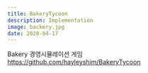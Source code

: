 ```yaml
---
title: BakeryTycoon
description: Implementation
image: backery.jpg
date: 2020-04-17
---
```


Bakery 경영시뮬레이션 게임
<br>https://github.com/hayleyshim/BakeryTycoon